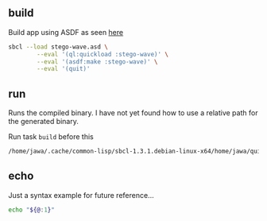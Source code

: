 ## build

Build app using ASDF as seen [here](https://lispcookbook.github.io/cl-cookbook/scripting.html)

```bash
sbcl --load stego-wave.asd \
    	--eval '(ql:quickload :stego-wave)' \
		--eval '(asdf:make :stego-wave)' \
		--eval '(quit)'
```

## run

Runs the compiled binary. I have not yet found how to use a relative path for the generated binary.

Run task `build` before this

```bash
/home/jawa/.cache/common-lisp/sbcl-1.3.1.debian-linux-x64/home/jawa/quicklisp/local-projects/stego-wave/stegowave.app "${@:1}"
```

## echo

Just a syntax example for future reference...

```bash
echo "${@:1}"
```